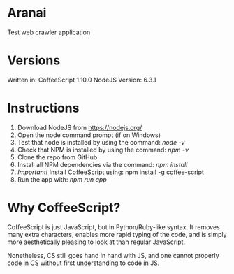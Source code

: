 # Aranai
Test web crawler application

# Versions
Written in: CoffeeScript 1.10.0
NodeJS Version: 6.3.1

# Instructions
1. Download NodeJS from https://nodejs.org/
3. Open the node command prompt (if on Windows)
3. Test that node is installed by using the command: *node -v*
4. Check that NPM is installed by using the command: *npm -v*
5. Clone the repo from GitHub
6. Install all NPM dependencies via the command: *npm install*
7. *Important!* Install CoffeeScript using: npm install -g coffee-script
8. Run the app with: *npm run app*

# Why CoffeeScript?
CoffeeScript is just JavaScript, but in Python/Ruby-like syntax. It removes many extra characters, enables more rapid typing of the code, and is simply more aesthetically pleasing to look at than regular JavaScript.

Nonetheless, CS still goes hand in hand with JS, and one cannot properly code in CS without first understanding to code in JS.